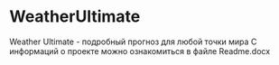 # WeatherUltimate
Weather Ultimate - подробный прогноз для любой точки мира
С информаций о проекте можно ознакомиться в файле Readme.docx
